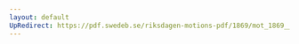 ```yaml
---
layout: default
UpRedirect: https://pdf.swedeb.se/riksdagen-motions-pdf/1869/mot_1869__ak__00016/mot_1869__ak__00016_002.pdf
---
```

